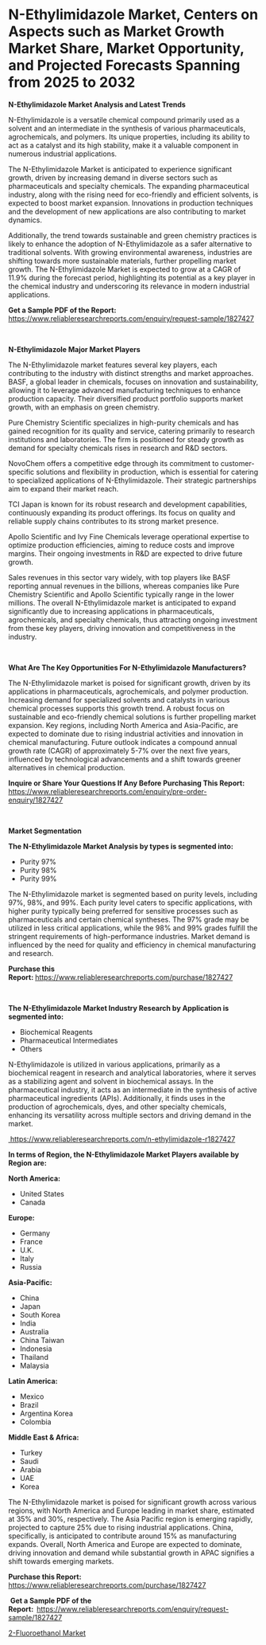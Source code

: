 <p><h1>N-Ethylimidazole Market, Centers on Aspects such as Market Growth Market Share, Market Opportunity, and Projected Forecasts Spanning from 2025 to 2032</h1></p><p><strong>N-Ethylimidazole Market Analysis and Latest Trends</strong></p>
<p><p>N-Ethylimidazole is a versatile chemical compound primarily used as a solvent and an intermediate in the synthesis of various pharmaceuticals, agrochemicals, and polymers. Its unique properties, including its ability to act as a catalyst and its high stability, make it a valuable component in numerous industrial applications.</p><p>The N-Ethylimidazole Market is anticipated to experience significant growth, driven by increasing demand in diverse sectors such as pharmaceuticals and specialty chemicals. The expanding pharmaceutical industry, along with the rising need for eco-friendly and efficient solvents, is expected to boost market expansion. Innovations in production techniques and the development of new applications are also contributing to market dynamics.</p><p>Additionally, the trend towards sustainable and green chemistry practices is likely to enhance the adoption of N-Ethylimidazole as a safer alternative to traditional solvents. With growing environmental awareness, industries are shifting towards more sustainable materials, further propelling market growth. The N-Ethylimidazole Market is expected to grow at a CAGR of 11.9% during the forecast period, highlighting its potential as a key player in the chemical industry and underscoring its relevance in modern industrial applications.</p></p>
<p><strong>Get a Sample PDF of the Report:&nbsp;</strong> <a href="https://www.reliableresearchreports.com/enquiry/request-sample/1827427?utm_campaign=2655&utm_medium=2&utm_source=Github&utm_content=ia&utm_term=03042025&utm_id=n-ethylimidazole">https://www.reliableresearchreports.com/enquiry/request-sample/1827427</a></p>
<p>&nbsp;</p>
<p><strong>N-Ethylimidazole Major Market Players</strong></p>
<p><p>The N-Ethylimidazole market features several key players, each contributing to the industry with distinct strengths and market approaches. BASF, a global leader in chemicals, focuses on innovation and sustainability, allowing it to leverage advanced manufacturing techniques to enhance production capacity. Their diversified product portfolio supports market growth, with an emphasis on green chemistry.</p><p>Pure Chemistry Scientific specializes in high-purity chemicals and has gained recognition for its quality and service, catering primarily to research institutions and laboratories. The firm is positioned for steady growth as demand for specialty chemicals rises in research and R&D sectors.</p><p>NovoChem offers a competitive edge through its commitment to customer-specific solutions and flexibility in production, which is essential for catering to specialized applications of N-Ethylimidazole. Their strategic partnerships aim to expand their market reach.</p><p>TCI Japan is known for its robust research and development capabilities, continuously expanding its product offerings. Its focus on quality and reliable supply chains contributes to its strong market presence.</p><p>Apollo Scientific and Ivy Fine Chemicals leverage operational expertise to optimize production efficiencies, aiming to reduce costs and improve margins. Their ongoing investments in R&D are expected to drive future growth.</p><p>Sales revenues in this sector vary widely, with top players like BASF reporting annual revenues in the billions, whereas companies like Pure Chemistry Scientific and Apollo Scientific typically range in the lower millions. The overall N-Ethylimidazole market is anticipated to expand significantly due to increasing applications in pharmaceuticals, agrochemicals, and specialty chemicals, thus attracting ongoing investment from these key players, driving innovation and competitiveness in the industry.</p></p>
<p>&nbsp;</p>
<p><strong>What Are The Key Opportunities For N-Ethylimidazole Manufacturers?</strong></p>
<p><p>The N-Ethylimidazole market is poised for significant growth, driven by its applications in pharmaceuticals, agrochemicals, and polymer production. Increasing demand for specialized solvents and catalysts in various chemical processes supports this growth trend. A robust focus on sustainable and eco-friendly chemical solutions is further propelling market expansion. Key regions, including North America and Asia-Pacific, are expected to dominate due to rising industrial activities and innovation in chemical manufacturing. Future outlook indicates a compound annual growth rate (CAGR) of approximately 5-7% over the next five years, influenced by technological advancements and a shift towards greener alternatives in chemical production.</p></p>
<p><strong>Inquire or Share Your Questions If Any Before Purchasing This Report:</strong> <a href="https://www.reliableresearchreports.com/enquiry/pre-order-enquiry/1827427?utm_campaign=2655&utm_medium=2&utm_source=Github&utm_content=ia&utm_term=03042025&utm_id=n-ethylimidazole">https://www.reliableresearchreports.com/enquiry/pre-order-enquiry/1827427</a></p>
<p>&nbsp;</p>
<p><strong>Market Segmentation</strong></p>
<p><strong>The N-Ethylimidazole Market Analysis by types is segmented into:</strong></p>
<p><ul><li>Purity 97%</li><li>Purity 98%</li><li>Purity 99%</li></ul></p>
<p><p>The N-Ethylimidazole market is segmented based on purity levels, including 97%, 98%, and 99%. Each purity level caters to specific applications, with higher purity typically being preferred for sensitive processes such as pharmaceuticals and certain chemical syntheses. The 97% grade may be utilized in less critical applications, while the 98% and 99% grades fulfill the stringent requirements of high-performance industries. Market demand is influenced by the need for quality and efficiency in chemical manufacturing and research.</p></p>
<p><strong>Purchase this Report:&nbsp;</strong><a href="https://www.reliableresearchreports.com/purchase/1827427?utm_campaign=2655&utm_medium=2&utm_source=Github&utm_content=ia&utm_term=03042025&utm_id=n-ethylimidazole">https://www.reliableresearchreports.com/purchase/1827427</a></p>
<p>&nbsp;</p>
<p><strong>The N-Ethylimidazole Market Industry Research by Application is segmented into:</strong></p>
<p><ul><li>Biochemical Reagents</li><li>Pharmaceutical Intermediates</li><li>Others</li></ul></p>
<p><p>N-Ethylimidazole is utilized in various applications, primarily as a biochemical reagent in research and analytical laboratories, where it serves as a stabilizing agent and solvent in biochemical assays. In the pharmaceutical industry, it acts as an intermediate in the synthesis of active pharmaceutical ingredients (APIs). Additionally, it finds uses in the production of agrochemicals, dyes, and other specialty chemicals, enhancing its versatility across multiple sectors and driving demand in the market.</p></p>
<p><a href="https://www.reliableresearchreports.com/n-ethylimidazole-r1827427?utm_campaign=2655&utm_medium=2&utm_source=Github&utm_content=ia&utm_term=03042025&utm_id=n-ethylimidazole">&nbsp;https://www.reliableresearchreports.com/n-ethylimidazole-r1827427</a></p>
<p><strong>In terms of Region, the N-Ethylimidazole Market Players available by Region are:</strong></p>
<p>
    <p> <strong> North America: </strong>
        <ul>
            <li>United States</li>
            <li>Canada</li>
        </ul>
        </p> 
    <p> <strong> Europe: </strong>
        <ul>
            <li>Germany</li>
            <li>France</li>
            <li>U.K.</li>
            <li>Italy</li>
            <li>Russia</li>
        </ul>
        </p> 
    <p> <strong> Asia-Pacific: </strong>
        <ul>
            <li>China</li>
            <li>Japan</li>
            <li>South Korea</li>
            <li>India</li>
            <li>Australia</li>
            <li>China Taiwan</li>
            <li>Indonesia</li>
            <li>Thailand</li>
            <li>Malaysia</li>
        </ul>
        </p> 
    <p> <strong> Latin America: </strong>
        <ul>
            <li>Mexico</li>
            <li>Brazil</li>
            <li>Argentina Korea</li>
            <li>Colombia</li>
        </ul>
        </p> 
    <p> <strong> Middle East & Africa: </strong>
        <ul>
            <li>Turkey</li>
            <li>Saudi</li>
            <li>Arabia</li>
            <li>UAE</li>
            <li>Korea</li>
        </ul>
    </p>
    </p>
<p><p>The N-Ethylimidazole market is poised for significant growth across various regions, with North America and Europe leading in market share, estimated at 35% and 30%, respectively. The Asia Pacific region is emerging rapidly, projected to capture 25% due to rising industrial applications. China, specifically, is anticipated to contribute around 15% as manufacturing expands. Overall, North America and Europe are expected to dominate, driving innovation and demand while substantial growth in APAC signifies a shift towards emerging markets.</p></p>
<p><strong>Purchase this Report: </strong><a href="https://www.reliableresearchreports.com/purchase/1827427?utm_campaign=2655&utm_medium=2&utm_source=Github&utm_content=ia&utm_term=03042025&utm_id=n-ethylimidazole">https://www.reliableresearchreports.com/purchase/1827427</a></p>
<p>&nbsp;<strong>Get a Sample PDF of the Report:&nbsp;&nbsp;</strong><a href="https://www.reliableresearchreports.com/enquiry/request-sample/1827427?utm_campaign=2655&utm_medium=2&utm_source=Github&utm_content=ia&utm_term=03042025&utm_id=n-ethylimidazole">https://www.reliableresearchreports.com/enquiry/request-sample/1827427</a></p>
<p><strong></strong></p>
<p><p><a href="https://github.com/ulyssacrayne00231/Market-Research-Report-List-1/blob/main/2-fluoroethanol-market.md?utm_campaign=2655&utm_medium=2&utm_source=Github&utm_content=ia&utm_term=03042025&utm_id=n-ethylimidazole">2-Fluoroethanol Market</a></p></p>
